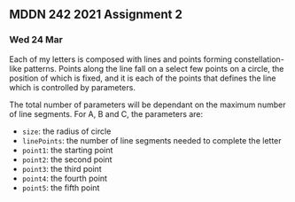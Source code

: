 ## MDDN 242 2021 Assignment 2

### Wed 24 Mar

Each of my letters is composed with lines and points forming constellation-like patterns. Points along the line fall on a select few points on a circle, the position of which is fixed, and it is each of the points that defines the line which is controlled by parameters.

The total number of parameters will be dependant on the maximum number of line segments. For A, B and C, the parameters are:
  * `size`: the radius of circle
  * `linePoints`: the number of line segments needed to complete the letter
  * `point1`: the starting point
  * `point2`: the second point
  * `point3`: the third point
  * `point4`: the fourth point
  * `point5`: the fifth point
